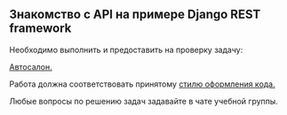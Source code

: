 ## Знакомство с API на примере Django REST framework
Необходимо выполнить и предоставить на проверку задачу:

[Автосалон.](./orm_shop)

Работа должна соответствовать принятому [стилю оформления кода.](https://github.com/netology-code/codestyle/tree/master/python)

Любые вопросы по решению задач задавайте в чате учебной группы.